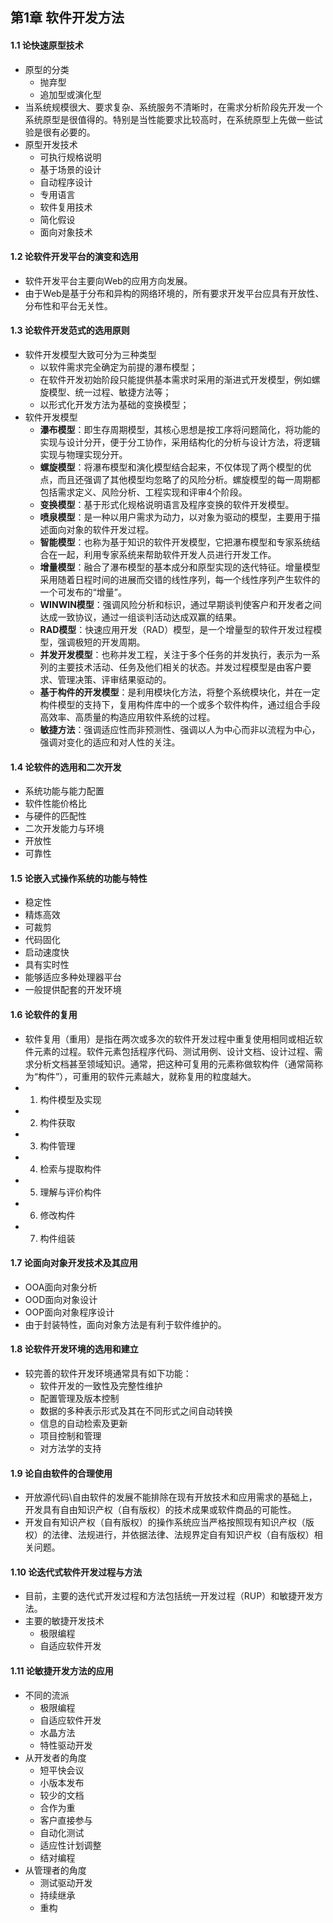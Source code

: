 ## 第1章 软件开发方法
#### 1.1 论快速原型技术
- 原型的分类
	- 抛弃型
	- 追加型或演化型
- 当系统规模很大、要求复杂、系统服务不清晰时，在需求分析阶段先开发一个系统原型是很值得的。特别是当性能要求比较高时，在系统原型上先做一些试验是很有必要的。
- 原型开发技术
	- 可执行规格说明
	- 基于场景的设计
	- 自动程序设计
	- 专用语言
	- 软件复用技术
	- 简化假设
	- 面向对象技术
#### 1.2 论软件开发平台的演变和选用
- 软件开发平台主要向Web的应用方向发展。
- 由于Web是基于分布和异构的网络环境的，所有要求开发平台应具有开放性、分布性和平台无关性。
#### 1.3 论软件开发范式的选用原则
- 软件开发模型大致可分为三种类型
	- 以软件需求完全确定为前提的瀑布模型；
	- 在软件开发初始阶段只能提供基本需求时采用的渐进式开发模型，例如螺旋模型、统一过程、敏捷方法等；
	- 以形式化开发方法为基础的变换模型；
- 软件开发模型
	- **瀑布模型**：即生存周期模型，其核心思想是按工序将问题简化，将功能的实现与设计分开，便于分工协作，采用结构化的分析与设计方法，将逻辑实现与物理实现分开。
	- **螺旋模型**：将瀑布模型和演化模型结合起来，不仅体现了两个模型的优点，而且还强调了其他模型均忽略了的风险分析。螺旋模型的每一周期都包括需求定义、风险分析、工程实现和评审4个阶段。
	- **变换模型**：基于形式化规格说明语言及程序变换的软件开发模型。
	- **喷泉模型**：是一种以用户需求为动力，以对象为驱动的模型，主要用于描述面向对象的软件开发过程。
	- **智能模型**：也称为基于知识的软件开发模型，它把瀑布模型和专家系统结合在一起，利用专家系统来帮助软件开发人员进行开发工作。
	- **增量模型**：融合了瀑布模型的基本成分和原型实现的迭代特征。增量模型采用随着日程时间的进展而交错的线性序列，每一个线性序列产生软件的一个可发布的“增量”。
	- **WINWIN模型**：强调风险分析和标识，通过早期谈判使客户和开发者之间达成一致协议，通过一组谈判活动达成双赢的结果。
	- **RAD模型**：快速应用开发（RAD）模型，是一个增量型的软件开发过程模型，强调极短的开发周期。
	- **并发开发模型**：也称并发工程，关注于多个任务的并发执行，表示为一系列的主要技术活动、任务及他们相关的状态。并发过程模型是由客户要求、管理决策、评审结果驱动的。
	- **基于构件的开发模型**：是利用模块化方法，将整个系统模块化，并在一定构件模型的支持下，复用构件库中的一个或多个软件构件，通过组合手段高效率、高质量的构造应用软件系统的过程。
	- **敏捷方法**：强调适应性而非预测性、强调以人为中心而非以流程为中心，强调对变化的适应和对人性的关注。
#### 1.4 论软件的选用和二次开发
- 系统功能与能力配置
- 软件性能价格比
- 与硬件的匹配性
- 二次开发能力与环境
- 开放性
- 可靠性
#### 1.5 论嵌入式操作系统的功能与特性
- 稳定性
- 精炼高效
- 可裁剪
- 代码固化
- 启动速度快
- 具有实时性
- 能够适应多种处理器平台
- 一般提供配套的开发环境
#### 1.6 论软件的复用
- 软件复用（重用）是指在两次或多次的软件开发过程中重复使用相同或相近软件元素的过程。软件元素包括程序代码、测试用例、设计文档、设计过程、需求分析文档甚至领域知识。通常，把这种可复用的元素称做软构件（通常简称为“构件”），可重用的软件元素越大，就称复用的粒度越大。
- 1. 构件模型及实现
- 2. 构件获取
- 3. 构件管理
- 4. 检索与提取构件
- 5. 理解与评价构件
- 6. 修改构件
- 7. 构件组装
#### 1.7 论面向对象开发技术及其应用
- OOA面向对象分析
- OOD面向对象设计
- OOP面向对象程序设计
- 由于封装特性，面向对象方法是有利于软件维护的。
#### 1.8 论软件开发环境的选用和建立
- 较完善的软件开发环境通常具有如下功能：
	- 软件开发的一致性及完整性维护
	- 配置管理及版本控制
	- 数据的多种表示形式及其在不同形式之间自动转换
	- 信息的自动检索及更新
	- 项目控制和管理
	- 对方法学的支持
#### 1.9 论自由软件的合理使用
- 开放源代码\自由软件的发展不能排除在现有开放技术和应用需求的基础上，开发具有自由知识产权（自有版权）的技术成果或软件商品的可能性。
- 开发自有知识产权（自有版权）的操作系统应当严格按照现有知识产权（版权）的法律、法规进行，并依据法律、法规界定自有知识产权（自有版权）相关问题。
#### 1.10 论迭代式软件开发过程与方法
- 目前，主要的迭代式开发过程和方法包括统一开发过程（RUP）和敏捷开发方法。
- 主要的敏捷开发技术
	- 极限编程
	- 自适应软件开发
#### 1.11 论敏捷开发方法的应用
- 不同的流派
	- 极限编程
	- 自适应软件开发
	- 水晶方法
	- 特性驱动开发
- 从开发者的角度
	- 短平快会议
	- 小版本发布
	- 较少的文档
	- 合作为重
	- 客户直接参与
	- 自动化测试
	- 适应性计划调整
	- 结对编程
- 从管理者的角度
	- 测试驱动开发
	- 持续继承
	- 重构